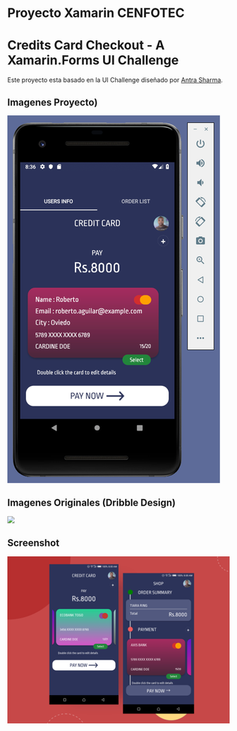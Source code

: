 # Proyecto Xamarin CENFOTEC 

# Credits Card Checkout - A Xamarin.Forms UI Challenge 

Este proyecto esta basado en la UI Challenge diseñado por  [Antra Sharma](https://dribbble.com/antra03).

## Imagenes Proyecto)

![](https://github.com/tovares/xamarin-proyecto/blob/master/Proyecto.PNG)

## Imagenes Originales (Dribble Design)

![](https://cdn.dribbble.com/users/2330776/screenshots/7286466/media/2d214269c2b5da7da0f23d716c2bc78b.png)

## Screenshot

![](design/credit-card-ui-challenge_V2.png)



